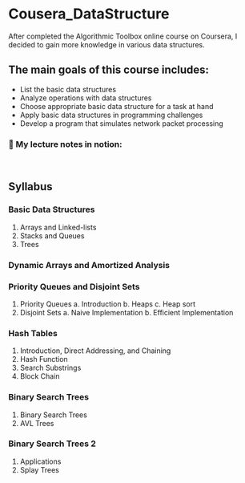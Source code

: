 # Cousera_DataStructure

After completed the Algorithmic Toolbox online course on Coursera, I decided to gain more knowledge in various data structures.
&nbsp;

## The main goals of this course includes:
- List the basic data structures
- Analyze operations with data structures
- Choose appropriate basic data structure for a task at hand
- Apply basic data structures in programming challenges
- Develop a program that simulates network packet processing

### 📘  My lecture notes in notion:
&nbsp;

## Syllabus


### Basic Data Structures

1. Arrays and Linked-lists
2. Stacks and Queues
3. Trees

### Dynamic Arrays and Amortized Analysis

### Priority Queues and Disjoint Sets
1. Priority Queues
  a. Introduction
  b. Heaps
  c. Heap sort
2. Disjoint Sets
  a. Naive Implementation
  b. Efficient Implementation

### Hash Tables
1. Introduction, Direct Addressing, and Chaining
2. Hash Function
3. Search Substrings
4. Block Chain


### Binary Search Trees
1. Binary Search Trees
2. AVL Trees


### Binary Search Trees 2
1. Applications
2. Splay Trees


